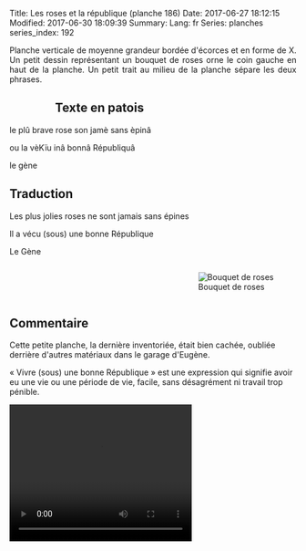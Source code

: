 Title: Les roses et la république (planche 186)
Date: 2017-06-27 18:12:15
Modified: 2017-06-30 18:09:39
Summary: 
Lang: fr
Series: planches
series_index: 192

<p style="text-align:justify;">Planche verticale de moyenne grandeur
bordée d'écorces et en forme de X. Un petit dessin représentant un
bouquet de roses orne le coin gauche en haut de la planche. Un petit
trait au milieu de la planche sépare les deux phrases.</p>

<figure class="image-block" style="float: left;">
  <img alt="" src="{static}/images/planche_186.png">
  <figcaption style="max-width: 237px"></figcaption>
</figure>

## Texte en patois

le plû brave rose son jamè sans èpinâ

ou la vèKïu inâ bonnâ Républiquâ

le gène

## Traduction

Les plus jolies roses ne sont jamais sans épines

Il a vécu (sous) une bonne République

Le Gène

<figure class="image-block" style="float: right;">
  <img alt="Bouquet de roses" src="{static}/images/planche_186_dessin.png">
  <figcaption style="max-width: 220px">Bouquet de roses</figcaption>
</figure>

<div style="display: table; clear: both;"></div>

## Commentaire

Cette petite planche, la dernière inventoriée, était bien cachée,
oubliée derrière d'autres matériaux dans le garage d'Eugène.

« Vivre (sous) une bonne République » est une expression qui signifie
avoir eu une vie ou une période de vie, facile, sans désagrément ni
travail trop pénible.

<video width="320" height="240" controls>
  <source src="https://d1njpgd0ygatdn.cloudfront.net/video_186.mp4" type="video/mp4">
</video>
